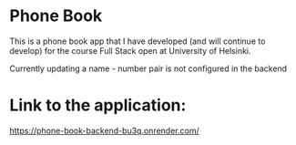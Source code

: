 # Phone Book

This is a phone book app that I have developed (and will continue to develop) for the course Full Stack open at University of Helsinki.

Currently updating a name - number pair is not configured in the backend

# Link to the application:
https://phone-book-backend-bu3q.onrender.com/

